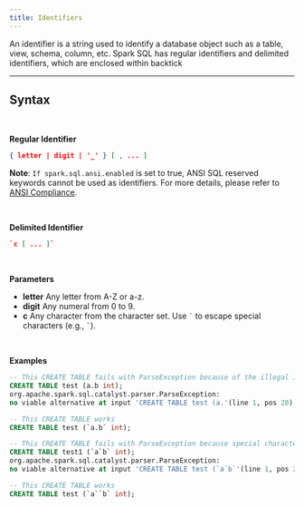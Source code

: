 ```yaml
---
title: Identifiers
---
```


<!-- <head>
  <title>Identifiers</title>
  <meta
    name="description"
    content="Identifiers"
  />
</head> -->


An identifier is a string used to identify a database object such as a table, view, schema, column, etc. Spark SQL has regular identifiers and delimited identifiers, which are enclosed within backtick
___

## Syntax
<br/>

**Regular Identifier** 
```json 
{ letter | digit | '_' } [ , ... ]
```

**Note**: `If spark.sql.ansi.enabled` is set to true, ANSI SQL reserved keywords cannot be used as identifiers. For more details, please refer to  <a href="https://spark.apache.org/docs/latest/sql-ref-ansi-compliance.html" target="_blank">ANSI Compliance</a>.

<br/>

**Delimited Identifier**
```json
`c [ ... ]`
```

<br/>

**Parameters**
  * **letter**
   Any letter from A-Z or a-z.
  * **digit**
   Any numeral from 0 to 9.
  * **c**
   Any character from the character set. Use ``` ` ``` to escape special characters (e.g., ``` ` ```).

<br/>

**Examples** 
```sql
-- This CREATE TABLE fails with ParseException because of the illegal identifier name a.b
CREATE TABLE test (a.b int);
org.apache.spark.sql.catalyst.parser.ParseException:
no viable alternative at input 'CREATE TABLE test (a.'(line 1, pos 20)

-- This CREATE TABLE works
CREATE TABLE test (`a.b` int);

-- This CREATE TABLE fails with ParseException because special character ` is not escaped
CREATE TABLE test1 (`a`b` int);
org.apache.spark.sql.catalyst.parser.ParseException:
no viable alternative at input 'CREATE TABLE test (`a`b`'(line 1, pos 23)

-- This CREATE TABLE works
CREATE TABLE test (`a``b` int);
```